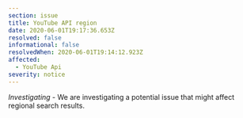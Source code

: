 ```yaml
---
section: issue
title: YouTube API region
date: 2020-06-01T19:17:36.653Z
resolved: false
informational: false
resolvedWhen: 2020-06-01T19:14:12.923Z
affected:
  - YouTube Api
severity: notice
---
```

*Investigating* - We are investigating a potential issue that might affect regional search results.